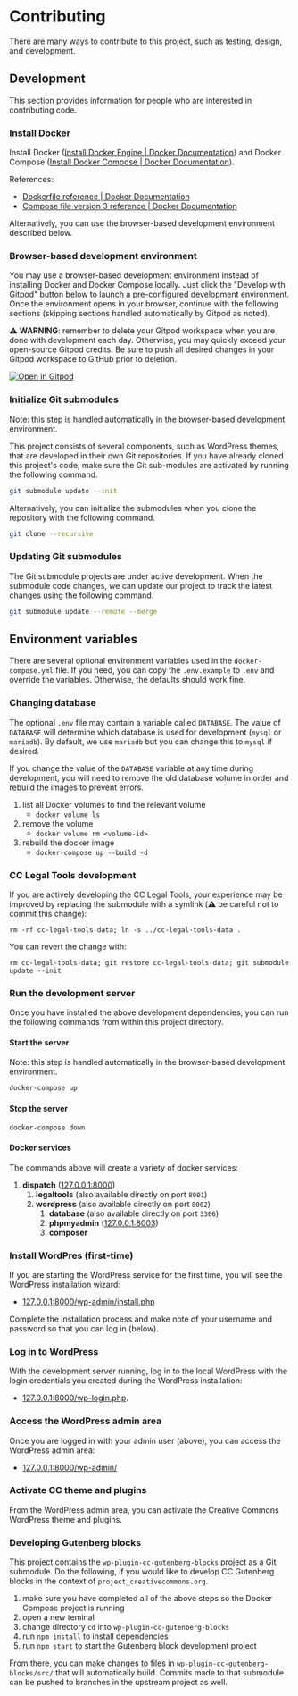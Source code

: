 # Contributing

There are many ways to contribute to this project, such as testing, design, and development.


## Development

This section provides information for people who are interested in contributing code.


### Install Docker

Install Docker ([Install Docker Engine | Docker
Documentation][installdockerengine]) and Docker Compose ([Install Docker
Compose | Docker Documentation][installdockercompose]).

References:
- [Dockerfile reference | Docker Documentation][dockerfile]
- [Compose file version 3 reference | Docker Documentation][dockercompose3]

Alternatively, you can
use the browser-based development environment described below.

[installdockerengine]: https://docs.docker.com/engine/install/
[installdockercompose]: https://docs.docker.com/compose/install/
[dockerfile]: https://docs.docker.com/engine/reference/builder/
[dockercompose3]: https://docs.docker.com/compose/compose-file/compose-file-v3/


### Browser-based development environment

You may use a browser-based development environment instead of installing Docker and Docker Compose locally. Just click the "Develop with Gitpod" button below to launch a pre-configured development environment. Once the environment opens in your browser, continue with the following sections (skipping sections handled automatically by Gitpod as noted).

:warning: **WARNING**: remember to delete your Gitpod workspace when you are done with development each day. Otherwise, you may quickly exceed your open-source Gitpod credits. Be sure to push all desired changes in your Gitpod workspace to GitHub prior to deletion.

[![Open in Gitpod](https://gitpod.io/button/open-in-gitpod.svg)](https://gitpod.io/#https://github.com/creativecommons/project_creativecommons.org)


### Initialize Git submodules

Note: this step is handled automatically in the browser-based development environment.

This project consists of several components, such as WordPress themes, that are developed in their own Git repositories. If you have already cloned this project's code, make sure the Git sub-modules are activated by running the following command.

```sh
git submodule update --init
```

Alternatively, you can initialize the submodules when you clone the repository with the following command.

```sh
git clone --recursive
```


### Updating Git submodules

The Git submodule projects are under active development. When the submodule code changes, we can update our project to track the latest changes using the following command.

```sh
git submodule update --remote --merge
```


## Environment variables

There are several optional environment variables used in the `docker-compose.yml` file. If you need, you can  copy the `.env.example` to `.env` and override the variables. Otherwise, the defaults should work fine.


### Changing database

The optional `.env` file may contain a variable called `DATABASE`. The value of `DATABASE` will determine which database is used for development (`mysql` or `mariadb`). By default, we use `mariadb` but you can change this to `mysql` if desired.

If you change the value of the `DATABASE` variable at any time during development, you will need to remove the old database volume in order and rebuild the images to prevent errors.

1. list all Docker volumes to find the relevant volume
    - `docker volume ls`
2. remove the volume
    - `docker volume rm <volume-id>`
3. rebuild the docker image
    - `docker-compose up --build -d`


### CC Legal Tools development

If you are actively developing the CC Legal Tools, your experience may be
improved by replacing the submodule with a symlink (:warning: be careful not to
commit this change):
```
rm -rf cc-legal-tools-data; ln -s ../cc-legal-tools-data .
```

You can revert the change with:
```
rm cc-legal-tools-data; git restore cc-legal-tools-data; git submodule update --init
```


### Run the development server

Once you have installed the above development dependencies, you can run the following commands from within this project directory.


#### Start the server

Note: this step is handled automatically in the browser-based development environment.

```sh
docker-compose up
```


#### Stop the server

```sh
docker-compose down
```


#### Docker services

The commands above will create a variety of docker services:
1. **dispatch** ([127.0.0.1:8000](http://127.0.0.1:8000/))
   1. **legaltools** (also available directly on port `8001`)
   2. **wordpress** (also available directly on port `8002`)
      1. **database** (also available directly on port `3306`)
      2. **phpmyadmin** ([127.0.0.1:8003](http://127.0.0.1:8003/))
      3. **composer**


### Install WordPres (first-time)

If you are starting the WordPress service for the first time, you will see the
WordPress installation wizard:
- [127.0.0.1:8000/wp-admin/install.php](http://127.0.0.1:8000/wp-admin/install.php)

Complete the installation process and make note of your username and password
so that you can log in (below).


### Log in to WordPress

With the development server running, log in to the local WordPress with the
login credentials you created during the WordPress installation:
- [127.0.0.1:8000/wp-login.php](http://127.0.0.1:8000/wp-login.php).


### Access the WordPress admin area

Once you are logged in with your admin user (above), you can access the
WordPress admin area:
- [127.0.0.1:8000/wp-admin/](http://127.0.0.1:8000/wp-admin/)


### Activate CC theme and plugins

From the WordPress admin area, you can activate the Creative Commons WordPress theme and plugins.


### Developing Gutenberg blocks

This project contains the `wp-plugin-cc-gutenberg-blocks` project as a Git submodule. Do the following, if you would like to develop CC Gutenberg blocks in the context of `project_creativecommons.org`.

1. make sure you have completed all of the above steps so the Docker Compose project is running
2. open a new teminal
3. change directory `cd` into `wp-plugin-cc-gutenberg-blocks`
4. run `npm install` to install dependencies
5. run `npm start` to start the Gutenberg block development project

From there, you can make changes to files in `wp-plugin-cc-gutenberg-blocks/src/` that will automatically build. Commits made to that submodule can be pushed to branches in the upstream project as well.
